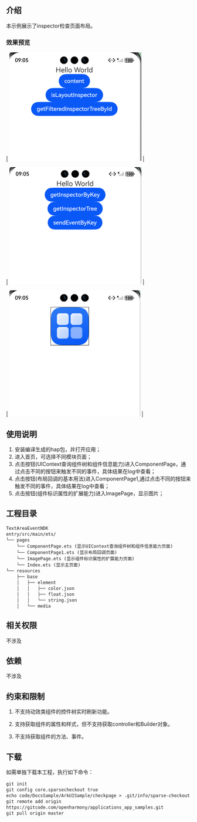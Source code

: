 ## 介绍

本示例展示了inspector检查页面布局。

### 效果预览

| ![image](screenshot/img2.png) |

| ![image](screenshot/img3.png) |

| ![image](screenshot/img4.png) |

## 使用说明
1. 安装编译生成的hap包，并打开应用；
2. 进入首页，可选择不同模块页面；
3. 点击按钮(UIContext查询组件树和组件信息能力)进入ComponentPage，通过点击不同的按钮来触发不同的事件，具体结果在log中查看；
4. 点击按钮(布局回调的基本用法)进入ComponentPage1,通过点击不同的按钮来触发不同的事件，具体结果在log中查看；
5. 点击按钮(组件标识属性的扩展能力)进入ImagePage，显示图片；

## 工程目录

```
TextAreaEventNDK
entry/src/main/ets/
└── pages
    └── ComponentPage.ets (显示UIContext查询组件树和组件信息能力页面)
    └── ComponentPage1.ets (显示布局回调页面)
    └── ImagePage.ets (显示组件标识属性的扩展能力页面)
    └── Index.ets (显示主页面)
└── resources
    ├── base
    │   ├── element
    │   │   ├── color.json
    │   │   ├── float.json
    │   │   └── string.json
    │   └── media
```

## 相关权限

不涉及

## 依赖

不涉及

## 约束和限制

1. 不支持动效类组件的控件树实时刷新功能。

2. 支持获取组件的属性和样式，但不支持获取controller和Builder对象。

3. 不支持获取组件的方法、事件。

## 下载

如需单独下载本工程，执行如下命令：

```
git init
git config core.sparsecheckout true
echo code/DocsSample/ArkUISample/checkpage > .git/info/sparse-checkout
git remote add origin https://gitcode.com/openharmony/applications_app_samples.git
git pull origin master
```